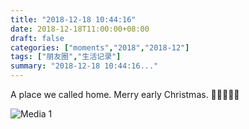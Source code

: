 ```yaml
---
title: "2018-12-18 10:44:16"
date: 2018-12-18T11:00:00+08:00
draft: false
categories: ["moments","2018","2018-12"]
tags: ["朋友圈","生活记录"]
summary: "2018-12-18 10:44:16..."
---
```


A place we called home.
Merry early Christmas.
🌟🌟🌟🌟🌟

![Media 1](/Moments/photos/2018-12-18/201812181044160.jpg)

